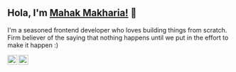 ## Hola, I'm [Mahak Makharia!](https://mahakmakharia.com) 👋

I'm a seasoned frontend developer who loves building things from scratch. Firm believer of the saying that nothing happens until we put in the effort to make it happen :) 

<a href="https://twitter.com/mahakmakharia">
  <img align="left" alt="Mahak's Twitter" width="22px" src="https://cdn.jsdelivr.net/npm/simple-icons@v3/icons/twitter.svg" />
</a>
<a href="https://linkedin.com/in/mahakmakharia">
  <img align="left" alt="Mahak's Linkdein" width="22px" src="https://cdn.jsdelivr.net/npm/simple-icons@v3/icons/linkedin.svg" />
</a>
  
